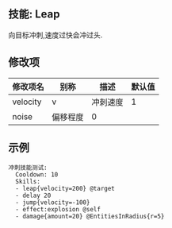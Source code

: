 技能: Leap
--------------------------

向目标冲刺,速度过快会冲过头.

修改项
----------

| 修改项名 | 别称    | 描述                                                                                                    | 默认值 |
|-----------|------------|----------------------------------------------------------------------------------------------------------------|---------------|
| velocity | v | 冲刺速度 | 1 |
| noise | 偏移程度 | 0 |

示例
--------

    冲刺技能测试:
      Cooldown: 10
      Skills:
      - leap{velocity=200} @target
      - delay 20
      - jump{velocity=-100}
      - effect:explosion @self
      - damage{amount=20} @EntitiesInRadius{r=5}
